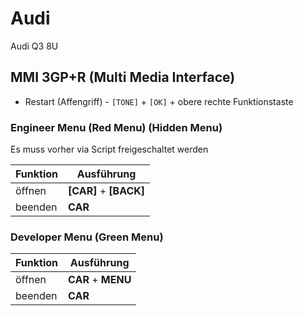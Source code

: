 # Audi

Audi Q3 8U

## MMI 3GP+R (Multi Media Interface)
- Restart (Affengriff) - `[TONE]` + `[OK]` + obere rechte Funktionstaste

### Engineer Menu (Red Menu) (Hidden Menu)
Es muss vorher via Script freigeschaltet werden

Funktion | Ausführung
-- | --
öffnen | **[CAR]** + **[BACK]**
beenden | **CAR**

### Developer Menu (Green Menu)

Funktion | Ausführung
-- | --
öffnen | **CAR** + **MENU**
beenden | **CAR**

